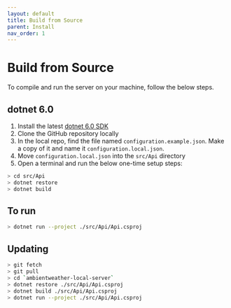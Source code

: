 ```yaml
---
layout: default
title: Build from Source
parent: Install
nav_order: 1
---
```


# Build from Source

To compile and run the server on your machine, follow the below steps.

## dotnet 6.0

1. Install the latest [dotnet 6.0 SDK](https://dotnet.microsoft.com/download/dotnet/6.0)
1. Clone the GitHub repository locally
1. In the local repo, find the file named `configuration.example.json`. Make a copy of it and name it `configuration.local.json`.
1. Move `configuration.local.json` into the `src/Api` directory
1. Open a terminal and run the below one-time setup steps:

```bash
> cd src/Api
> dotnet restore
> dotnet build
```

## To run

```bash
> dotnet run --project ./src/Api/Api.csproj
```

## Updating

```bash
> git fetch
> git pull
> cd `ambientweather-local-server`
> dotnet restore ./src/Api/Api.csproj
> dotnet build ./src/Api/Api.csproj
> dotnet run --project ./src/Api/Api.csproj
```

